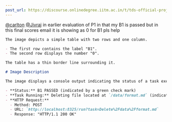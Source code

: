 ```yaml
---
post_url: https://discourse.onlinedegree.iitm.ac.in/t/tds-official-project1-discrepencies/171141/300
---
```

[@carlton](/u/carlton) [@Jivraj](/u/jivraj) in earlier evaluation of P1 in that my B1 is passed but in this final scores email it is showing as 0 for B1 pls help  
```markdown
The image depicts a simple table with two rows and one column. 

- The first row contains the label "B1".
- The second row displays the number "0".

The table has a thin border line surrounding it.
```  

```markdown
# Image Description

The image displays a console output indicating the status of a task execution.

- **Status:** B1 PASSED (indicated by a green check mark)
- **Task Running:** Deleting file located at `/data/format.md` (indicated by a yellow circle)
- **HTTP Request:** 
  - Method: POST
  - URL: `http://localhost:8325/run?task=Delete%2Fdata%2Fformat.md`
  - Response: "HTTP/1.1 200 OK"
```